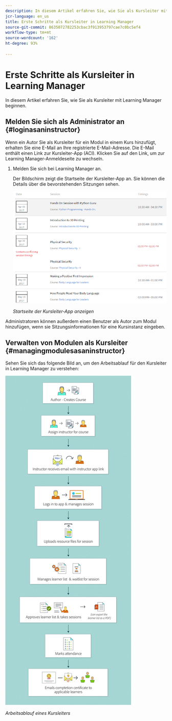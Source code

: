 ```yaml
---
description: In diesem Artikel erfahren Sie, wie Sie als Kursleiter mit Learning Manager beginnen.
jcr-language: en_us
title: Erste Schritte als Kursleiter in Learning Manager
source-git-commit: 8635072782253cbac3f913953797cae7c0bc5ef4
workflow-type: tm+mt
source-wordcount: '162'
ht-degree: 93%

---
```




# Erste Schritte als Kursleiter in Learning Manager

In diesem Artikel erfahren Sie, wie Sie als Kursleiter mit Learning Manager beginnen.

## Melden Sie sich als Administrator an {#loginasaninstructor}

Wenn ein Autor Sie als Kursleiter für ein Modul in einem Kurs hinzufügt, erhalten Sie eine E-Mail an Ihre registrierte E-Mail-Adresse. Die E-Mail enthält einen Link zur Kursleiter-App (ACI). Klicken Sie auf den Link, um zur Learning Manager-Anmeldeseite zu wechseln.

1. Melden Sie sich bei Learning Manager an.

   Der Bildschirm zeigt die Startseite der Kursleiter-App an. Sie können die Details über die bevorstehenden Sitzungen sehen.

   ![](assets/instructor-upcomingsession.png)

   *Startseite der Kursleiter-App anzeigen*

Administratoren können außerdem einen Benutzer als Autor zum Modul hinzufügen, wenn sie Sitzungsinformationen für eine Kursinstanz eingeben.

## Verwalten von Modulen als Kursleiter {#managingmodulesasaninstructor}

Sehen Sie sich das folgende Bild an, um den Arbeitsablauf für den Kursleiter in Learning Manager zu verstehen:

![](assets/instructor.jpg)

*Arbeitsablauf eines Kursleiters*
